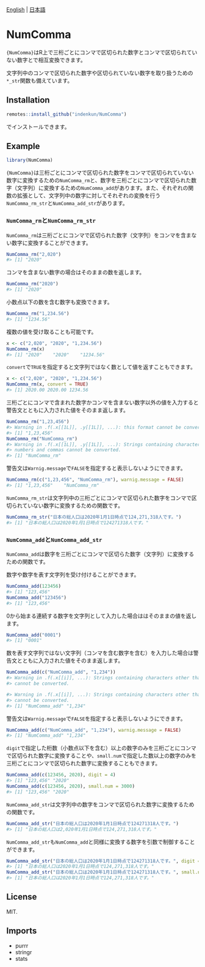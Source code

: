 
<!-- README_JP.md is generated from README.Rmd. Please edit that file -->

[English](README.md) | [日本語](README_JP.md)

# NumComma

<!-- badges: start -->

<!-- badges: end -->

`{NumComma}`はR上で三桁ごとにコンマで区切られた数字とコンマで区切られていない数字とで相互変換できます。

文字列中のコンマで区切られた数字や区切られていない数字を取り扱うための`*_str`関数も備えています。

## Installation

``` r
remotes::install_github("indenkun/NumComma")
```

でインストールできます。

## Example

``` r
library(NumComma)
```

`{NumComma}`は三桁ごとにコンマで区切られた数字をコンマで区切られていない数字に変換するための`NumComma_rm`と、数字を三桁ごとにコンマで区切られた数字（文字列）に変換するための`NumComma_add`があります。また、それぞれの関数の拡張として、文字列中の数字に対してそれぞれの変換を行う`NumComma_rm_str`と`NumComma_add_str`があります。

### `NumComma_rm`と`NumComma_rm_str`

`NumComma_rm`は三桁ごとにコンマで区切られた数字（文字列）をコンマを含まない数字に変換することができます。

``` r
NumComma_rm("2,020")
#> [1] "2020"
```

コンマを含まない数字の場合はそのままの数を返します。

``` r
NumComma_rm("2020")
#> [1] "2020"
```

小数点以下の数を含む数字も変換できます。

``` r
NumComma_rm("1,234.56")
#> [1] "1234.56"
```

複数の値を受け取ることも可能です。

``` r
x <- c("2,020", "2020", "1,234.56")
NumComma_rm(x)
#> [1] "2020"    "2020"    "1234.56"
```

`convert`で`TRUE`を指定すると文字列ではなく数として値を返すこともできます。

``` r
x <- c("2,020", "2020", "1,234.56")
NumComma_rm(x, convert = TRUE)
#> [1] 2020.00 2020.00 1234.56
```

三桁ごとにコンマで含まれた数字かコンマを含まない数字以外の値を入力すると警告文とともに入力された値をそのまま返します。

``` r
NumComma_rm("1,23,456")
#> Warning in .f(.x[[1L]], .y[[1L]], ...): this format cannot be converted.
#> [1] "1,23,456"
NumComma_rm("NumComma_rm")
#> Warning in .f(.x[[1L]], .y[[1L]], ...): Strings containing characters other than
#> numbers and commas cannot be converted.
#> [1] "NumComma_rm"
```

警告文は`Warnig.message`で`FALSE`を指定すると表示しないようにできます。

``` r
NumComma_rm(c("1,23,456", "NumComma_rm"), warnig.message = FALSE)
#> [1] "1,23,456"    "NumComma_rm"
```

`NumComma_rm_str`は文字列中の三桁ごとにコンマで区切られた数字をコンマで区切られていない数字に変換するための関数です。

``` r
NumComma_rm_str("日本の総人口は2020年1月1日時点で124,271,318人です。")
#> [1] "日本の総人口は2020年1月1日時点で124271318人です。"
```

### `NumComma_add`と`NumComma_add_str`

`NumComma_add`は数字を三桁ごとにコンマで区切らた数字（文字列）に変換するための関数です。

数字や数字を表す文字列を受け付けることができます。

``` r
NumComma_add(123456)
#> [1] "123,456"
NumComma_add("123456")
#> [1] "123,456"
```

0から始まる連続する数字を文字列として入力した場合ははそのままの値を返します。

``` r
NumComma_add("0001")
#> [1] "0001"
```

数を表す文字列ではない文字列（コンマを含む数字を含む）を入力した場合は警告文とともに入力された値をそのまま返します。

``` r
NumComma_add(c("NumComma_add", "1,234"))
#> Warning in .f(.x[[i]], ...): Strings containing characters other than numbers
#> cannot be converted.

#> Warning in .f(.x[[i]], ...): Strings containing characters other than numbers
#> cannot be converted.
#> [1] "NumComma_add" "1,234"
```

警告文は`Warnig.message`で`FALSE`を指定すると表示しないようにできます。

``` r
NumComma_add(c("NumComma_add", "1,234"), warnig.message = FALSE)
#> [1] "NumComma_add" "1,234"
```

`digit`で指定した桁数（小数点以下を含む）以上の数字のみを三桁ごとにコンマで区切られた数字に変換することや、`small.num`で指定した数以上の数字のみを三桁ごとにコンマで区切られた数字に変換することもできます。

``` r
NumComma_add(c(123456, 2020), digit = 4)
#> [1] "123,456" "2020"
NumComma_add(c(123456, 2020), small.num = 3000)
#> [1] "123,456" "2020"
```

`NumComma_add_str`は文字列中の数字をコンマで区切られた数字に変換するための関数です。

``` r
NumComma_add_str("日本の総人口は2020年1月1日時点で124271318人です。")
#> [1] "日本の総人口は2,020年1月1日時点で124,271,318人です。"
```

`NumComma_add_str`も`NumComma_add`と同様に変換する数字を引数で制御することができます。

``` r
NumComma_add_str("日本の総人口は2020年1月1日時点で124271318人です。", digit = 4)
#> [1] "日本の総人口は2020年1月1日時点で124,271,318人です。"
NumComma_add_str("日本の総人口は2020年1月1日時点で124271318人です。", small.num = 3000)
#> [1] "日本の総人口は2020年1月1日時点で124,271,318人です。"
```

## License

MIT.

## Imports

  - purrr
  - stringr
  - stats
